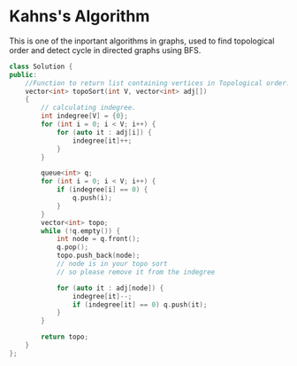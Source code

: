# Kahns's Algorithm

This is one of the inportant algorithms in graphs, used to find topological order and detect cycle in directed graphs using BFS.

```cpp
class Solution {
public:
	//Function to return list containing vertices in Topological order.
	vector<int> topoSort(int V, vector<int> adj[])
	{
		// calculating indegree.
		int indegree[V] = {0};
		for (int i = 0; i < V; i++) {
			for (auto it : adj[i]) {
				indegree[it]++;
			}
		}

		queue<int> q;
		for (int i = 0; i < V; i++) {
			if (indegree[i] == 0) {
				q.push(i);
			}
		}
		vector<int> topo;
		while (!q.empty()) {
			int node = q.front();
			q.pop();
			topo.push_back(node);
			// node is in your topo sort
			// so please remove it from the indegree

			for (auto it : adj[node]) {
				indegree[it]--;
				if (indegree[it] == 0) q.push(it);
			}
		}

		return topo;
	}
};
```
